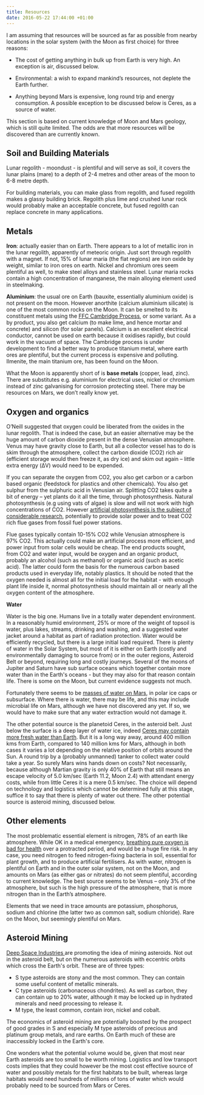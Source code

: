 ```yaml
---
title: Resources
date: 2016-05-22 17:44:00 +01:00
---
```


I am assuming that resources will be sourced as far as possible from nearby locations in the solar system (with the Moon as first choice) for three reasons:

* The cost of getting anything in bulk up from Earth is very high. An exception is air, discussed below. 

* Environmental: a wish to expand mankind’s resources, not deplete the Earth further.

* Anything beyond Mars is expensive, long round trip and energy consumption. A possible exception to be discussed below is Ceres, as a source of water. 

This section is based on current knowledge of Moon and Mars geology, which is still quite limited. The odds are that more resources will be discovered than are currently known.

## Soil and Building Materials

Lunar regolith - moondust - is plentiful and will serve as soil, it covers the lunar plains (mare) to a depth of 2-4 metres and other areas of the moon to 6-8 metre depth. 

For building materials, you can make glass from regolith, and fused regolith makes a glassy building brick. Regolith plus lime and crushed lunar rock would probably make an acceptable concrete, but fused regolith can replace concrete in many applications. 

## Metals

**Iron**: actually easier than on Earth. There appears to a lot of metallic iron in the lunar regolith, apparently of meteoric origin. Just sort through regolith with a magnet. If not, 15% of lunar maria (the flat regions) are iron oxide by weight, similar to iron ores on earth. Nickel and chromium ores seem plentiful as well, to make steel alloys and stainless steel. Lunar maria rocks contain a high concentration of manganese, the main alloying element used in steelmaking.

**Aluminium**: the usual ore on Earth (bauxite, essentially aluminium oxide) is not present on the moon. However anorthite (calcium aluminium silicate) is one of the most common rocks on the Moon. It can be smelted to its constituent metals using the [FFC Cambridge Process][ffc-process], or some variant. As a by product, you also get calcium (to make lime, and hence mortar and concrete) and silicon (for solar panels). Calcium is an excellent electrical conductor, cannot be used on earth because it oxidises rapidly, but could work in the vacuum of space. The Cambridge process is under development to find a better way to produce titanium metal, where earth ores are plentiful, but the current process is expensive and polluting. Ilmenite, the main titanium ore, has been found on the Moon.

What the Moon is apparently short of is **base metals** (copper, lead, zinc). There are substitutes e.g. aluminium for electrical uses, nickel or chromium instead of zinc galvanising for corrosion protecting steel. There may be resources on Mars, we don’t really know yet.

## Oxygen and organics

O’Neill suggested that oxygen could be liberated from the oxides in the lunar regolith. That is indeed the case, but an easier alternative may be the huge amount of carbon dioxide present in the dense Venusian atmosphere. Venus may have gravity close to Earth, but all a collector vessel has to do is skim through the atmosphere, collect the carbon dioxide (CO2) rich air (efficient storage would then freeze it, as dry ice) and skim out again – little extra energy (ΔV) would need to be expended.

If you can separate the oxygen from CO2, you also get carbon or a carbon based organic (feedstock for plastics and other chemicals). You also get sulphur from the sulphuric acid in Venusian air. Splitting CO2 takes quite a bit of energy – yet plants do it all the time, through photosynthesis.  Natural photosynthesis (e.g using vats of algae) is slow and will not work with high concentrations of CO2. However [artificial photosynthesis is the subject of considerable research][artificial-photosynthesis], potentially to provide solar power and to treat CO2 rich flue gases from fossil fuel power stations. 

Flue gases typically contain 10-15% CO2 while Venusian atmosphere is 97% CO2. This actually could make an artificial process more efficient, and power input from solar cells would be cheap. The end products sought, from CO2 and water input, would be oxygen and an organic product, probably an alcohol (such as methanol) or organic acid (such as acetic acid). The latter could form the basis for the numerous carbon based products used in everyday life, notably plastics. It should be noted that the oxygen needed is almost all for the initial load for the habitat - with enough plant life inside it, normal photosynthesis should maintain all or nearly all the oxygen content of the atmosphere. 

**Water**

Water is the big one. Humans live in a totally water dependent environment. In a reasonably humid environment, 25% or more of the weight of topsoil is water, plus lakes, streams, drinking and washing, and a suggested water jacket around a habitat as part of radiation protection. Water would be efficiently recycled, but there is a large initial load required. There is plenty of water in the Solar System, but most of it is either on Earth (costly and environmentally damaging to source from) or in the outer regions, Asteroid Belt or beyond, requiring long and costly journeys. Several of the moons of Jupiter and Saturn have sub surface oceans which together contain more water than in the Earth's oceans - but they may also for that reason contain life. There is some on the Moon, but current evidence suggests not much. 

Fortunately there seems to be [masses of water on Mars][water-on-mars], in polar ice caps or subsurface. Where there is water, there may be life, and this may include microbial life on Mars, although we have not discovered any yet. If so, we would have to make sure that any water extraction would not damage it. 

The other potential source is the planetoid Ceres, in the asteroid belt. Just below the surface is a deep layer of water ice, indeed [Ceres may contain more fresh water than Earth](https://www.space.com/1526-largest-asteroid-fresh-water-earth.html). But it is a long way away, around 400 million kms from Earth, compared to 140 million kms for Mars, although in both cases it varies a lot depending on the relative position of orbits around the Sun. A round trip by a (probably unmanned) tanker to collect water could take a year. So surely Mars wins hands down on costs? Not necessarily, because although Martian gravity is only 40% of Earth that still means an escape velocity of 5.0 km/sec (Earth 11.2, Moon 2.4) with attendant energy costs, while from little Ceres it is a mere 0.5 km/sec. The choice will depend on technology and logistics which cannot be determined fully at this stage, suffice it to say that there is plenty of water out there. The other potential source is asteroid mining, discussed below. 

## Other elements

The most problematic essential element is nitrogen, 78% of an earth like atmosphere. While OK in a medical emergency, [breathing pure oxygen is bad for health][oxygen] over a protracted period, and would be a huge fire risk. In any case, you need nitrogen to feed nitrogen-fixing bacteria in soil, essential for plant growth, and to produce artificial fertilisers. As with water, nitrogen is plentiful on Earth and in the outer solar system, not on the Moon, and amounts on Mars (as either gas or nitrates) do not seem plentiful, according to current knowledge. The best source seems to be Venus – only 3% of the atmosphere, but such is the high pressure of the atmosphere, that  is more nitrogen than in the Earth’s atmosphere.

Elements that we need in trace amounts are potassium, phosphorus, sodium and chlorine (the latter two as common salt, sodium chloride). Rare on the Moon, but seemingly plentiful on Mars.

## Asteroid Mining 

[Deep Space Industries ](http://deepspaceindustries.com/mining/) are promoting the idea of mining asteroids. Not out in the asteroid belt, but on the numerous asteroids with eccentric orbits which cross the Earth's orbit. These are of three types:
- S type asteroids are stony and the most common. They can contain some useful content of metallic minerals. 
- C type asteroids (carbonaceous chondrites). As well as carbon, they can contain up to 20% water, although it may be locked up in hydrated minerals and need processing to release it. 
- M type, the least common, contain iron, nickel and cobalt. 

The economics of asteroid mining are potentially boosted by the prospect of good grades in S and especially M type asteroids of precious and platinum group metals, and rare earths. On Earth much of these are inaccessibly locked in the Earth's core.  

One wonders what the potential volume would be, given that most near Earth asteroids are too small to be worth mining. Logistics and low transport costs implies that they could however be the most cost effective source of water and possibly metals for the first habitats to be built, whereas large habitats would need hundreds of millions of tons of water which would probably need to be sourced from Mars or Ceres. 

[ffc-process]: https://en.wikipedia.org/wiki/FFC_Cambridge_process
[artificial-photosynthesis]: https://science.howstuffworks.com/environmental/green-tech/energy-production/artificial-photosynthesis.htm
[water-on-mars]: https://en.wikipedia.org/wiki/Water_on_Mars
[oxygen]: https://en.wikipedia.org/wiki/Water_on_Mars
